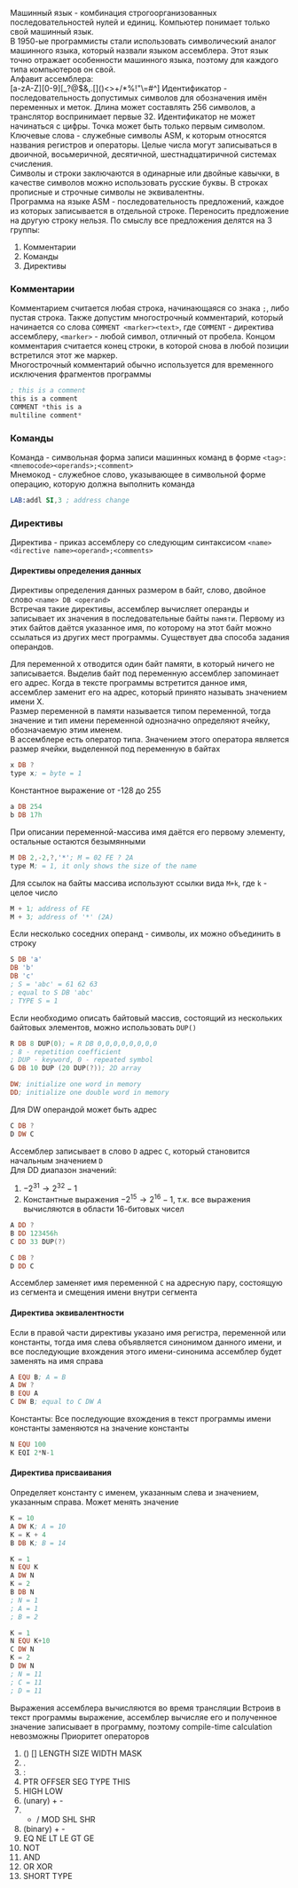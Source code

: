 Машинный язык - комбинация строгоорганизованных последовательностей нулей и единиц. Компьютер понимает только свой машинный язык.  
В 1950-ые программисты стали использовать символический аналог машинного языка, который назвали языком ассемблера. Этот язык точно отражает особенности машинного языка, поэтому для каждого типа компьютеров он свой.  
Алфавит ассемблера:  
\[a-zA-Z\]\[0-9\]\[\_?@$&,.\[\]()<>+/\*%!"\\=#^\]
Идентификатор - последовательность допустимых символов для обозначения имён переменных и меток. Длина может составлять 256 символов, а транслятор воспринимает первые 32. Идентификатор не может начинаться с цифры. Точка может быть только первым символом.  
Ключевые слова - служебные символы ASM, к которым относятся названия регистров и операторы. Целые числа могут записываться в двоичной, восьмеричной, десятичной, шестнадцатиричной системах  счисления.  
Символы и строки заключаются в одинарные или двойные кавычки, в качестве символов можно использовать русские буквы. В строках прописные и строчные символы не эквивалентны.  
Программа на языке ASM - последовательность предложений, каждое из которых записывается в отдельной строке. Переносить предложение на другую строку нельзя. По смыслу все предложения делятся на 3 группы:  
1. Комментарии  
2. Команды  
3. Директивы  
### Комментарии
Комментарием считается любая строка, начинающаяся со знака `;`, либо пустая строка. Также допустим многострочный комментарий, который начинается со слова `COMMENT <marker><text>`, где `COMMENT` - директива ассемблеру, `<marker>` - любой символ, отличный от пробела. Концом комментария считается конец строки, в которой снова в любой позиции встретился этот же маркер.  
Многострочный комментарий обычно используется для временного исключения фрагментов программы
```nasm
; this is a comment
this is a comment
COMMENT *this is a 
multiline comment*
```
### Команды
Команда - символьная форма записи машинных команд в форме `<tag>:<mnemocode><operands>;<comment>`  
Мнемокод - служебное слово, указывающее в символьной форме операцию, которую должна выполнить команда
```nasm
LAB:addl SI,3 ; address change
```
### Директивы
Директива - приказ ассемблеру со следующим синтаксисом
`<name><directive name><operand>;<comments>`
#### Директивы определения данных
Директивы определения данных размером в байт, слово, двойное слово
`<name> DB <operand>`  
Встречая такие директивы, ассемблер вычисляет операнды и записывает их значения в последовательные байты `памяти`. Первому из этих байтов даётся указанное имя, по которому на этот байт можно ссылаться из других мест программы. Существует два способа задания операндов.  

Для переменной x отводится один байт памяти, в который ничего не записывается. Выделив байт под переменную ассемблер запоминает его адрес. Когда в тексте программы встретится данное имя, ассемблер заменит его на адрес, который принято называть значением имени X.  
Размер переменной в памяти называется типом переменной, тогда значение и тип имени переменной однозначно определяют ячейку, обозначаемую этим именем.  
В ассемблере есть оператор типа. Значением этого оператора является размер ячейки, выделенной под переменную в байтах
```nasm
x DB ?
type x; = byte = 1
```
Константное выражение от -128 до 255
```nasm
a DB 254
b DB 17h
```
При описании переменной-массива имя даётся его первому элементу, остальные остаются безымянными
```nasm
M DB 2,-2,?,'*'; M = 02 FE ? 2A
type M; = 1, it only shows the size of the name
```
Для ссылок на байты массива используют ссылки вида `M+k`, где `k`  - целое число
```nasm
M + 1; address of FE
M + 3; address of '*' (2A)
```
Если несколько соседних операнд - символы, их можно объединить в строку
```nasm
S DB 'a'
DB 'b'
DB 'c'
; S = 'abc' = 61 62 63
; equal to S DB 'abc'
; TYPE S = 1
```
Если необходимо описать байтовый массив, состоящий из нескольких байтовых элементов, можно использовать `DUP()`
```nasm
R DB 8 DUP(0); = R DB 0,0,0,0,0,0,0,0
; 8 - repetition coefficient
; DUP - keyword, 0 - repeated symbol
G DB 10 DUP (20 DUP(?)); 2D array
```

```nasm
DW; initialize one word in memory
DD; initialize one double word in memory
```
Для DW операндой может быть адрес
```nasm
C DB ?
D DW C
```
Ассемблер записывает в слово `D` адрес `C`, который становится начальным значением `D`  
Для DD диапазон значений:  
1. $-2^{31}\to 2^{32}-1$
2. Константные выражения $-2^{15}\to 2^{16}-1$, т.к. все выражения вычисляются в области 16-битовых чисел
```nasm
A DD ?
B DD 123456h
C DD 33 DUP(?)
```

```nasm
C DB ?
D DD C
```
Ассемблер заменяет имя переменной `C` на адресную пару, состоящую из сегмента и смещения имени внутри сегмента
#### Директива эквивалентности
Если в правой части директивы указано имя регистра, переменной или константы, тогда имя слева объявляется синонимом данного имени, и все последующие вхождения этого имени-синонима ассемблер будет заменять на имя справа   
```nasm
A EQU B; A = B
A DW ?
B EQU A
C DW B; equal to C DW A
```
Константы:
Все последующие вхождения в текст программы имени константы заменяются на значение константы
```nasm
N EQU 100
K EQI 2*N-1
```
#### Директива присваивания
Определяет константу с именем, указанным слева и значением, указанным справа. Может менять значение
```nasm
K = 10
A DW K; A = 10
K = K + 4
B DB K; B = 14
```

```nasm
K = 1
N EQU K
A DW N
K = 2
B DB N
; N = 1
; A = 1
; B = 2
```

```NASM
K = 1
N EQU K+10
C DW N
K = 2
D DW N
; N = 11
; C = 11
; D = 11
```
Выражения ассемблера вычисляются во время трансляции
Встроив в текст программы выражение, ассемблер вычисляе его и полученное значение записывает в программу, поэтому compile-time calculation невозможны 
Приоритет операторов
1. () [] LENGTH SIZE WIDTH MASK
2. .
3. :
4. PTR OFFSER SEG TYPE THIS
5. HIGH LOW
6. (unary) + -
7. * / MOD SHL SHR
8. (binary) + -
9. EQ NE LT LE GT GE
10. NOT
11. AND
12. OR XOR
13. SHORT TYPE